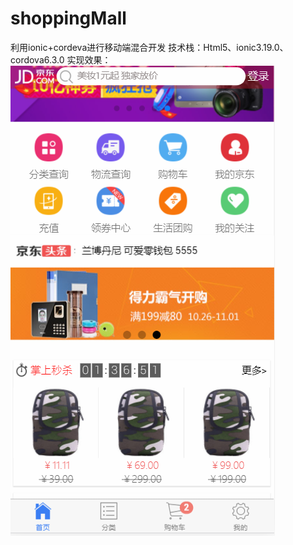 # shoppingMall
  利用ionic+cordeva进行移动端混合开发
  技术栈：Html5、ionic3.19.0、cordova6.3.0
  实现效果：
![image](https://github.com/wangc1993/shoppingMall/raw/master/实现效果图/首页.png)
